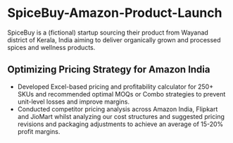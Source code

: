 # SpiceBuy-Amazon-Product-Launch
SpiceBuy is a (fictional) startup sourcing their product from Wayanad district of Kerala, India aiming to deliver organically grown and processed spices and wellness products.

## Optimizing Pricing Strategy for Amazon India
- Developed Excel-based pricing and profitability calculator for 250+ SKUs and recommended optimal MOQs or Combo strategies to prevent unit-level losses and improve margins.
- Conducted competitor pricing analysis across Amazon India, Flipkart and JioMart whilst analyzing our cost structures and suggested pricing revisions and packaging adjustments to achieve an average of 15-20% profit margins.

